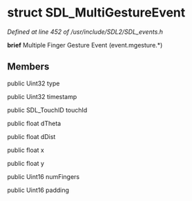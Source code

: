 # struct SDL_MultiGestureEvent

*Defined at line 452 of /usr/include/SDL2/SDL_events.h*



**brief** Multiple Finger Gesture Event (event.mgesture.*)



## Members

public Uint32 type

public Uint32 timestamp

public SDL_TouchID touchId

public float dTheta

public float dDist

public float x

public float y

public Uint16 numFingers

public Uint16 padding



